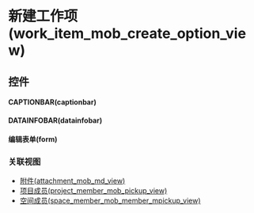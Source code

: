 # 新建工作项(work_item_mob_create_option_view)  <!-- {docsify-ignore-all} -->



## 控件
#### CAPTIONBAR(captionbar)
#### DATAINFOBAR(datainfobar)
#### 编辑表单(form)


### 关联视图
  * [附件(attachment_mob_md_view)](app/view/attachment_mob_md_view)
  * [项目成员(project_member_mob_pickup_view)](app/view/project_member_mob_pickup_view)
  * [空间成员(space_member_mob_member_mpickup_view)](app/view/space_member_mob_member_mpickup_view)

<script>
 const { createApp } = Vue
  createApp({
    data() {
      return {

      }
    }
  }).use(ElementPlus).mount('#app')
</script>